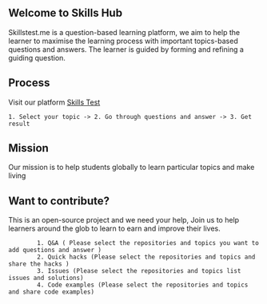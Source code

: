 ## Welcome to Skills Hub
Skillstest.me is a question-based learning platform, we aim to help the learner to maximise the learning process with important topics-based questions and answers. The learner is guided by forming and refining a guiding question.

## Process 

Visit our platform  [Skills Test](https://skillstest.me)

```
1. Select your topic -> 2. Go through questions and answer -> 3. Get result

```

## Mission
Our mission is to help students globally to learn particular topics and make living 


## Want to contribute?  
This is an open-source project and we need your help, Join us to help learners around the glob to learn to earn and improve their lives. 

```
        1. Q&A ( Please select the repositories and topics you want to add questions and answer ) 
        2. Quick hacks (Please select the repositories and topics and share the hacks ) 
        3. Issues (Please select the repositories and topics list issues and solutions)
        4. Code examples (Please select the repositories and topics and share code examples)



```
